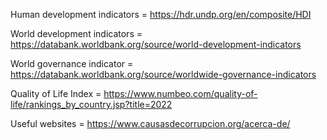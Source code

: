Human development indicators = https://hdr.undp.org/en/composite/HDI

World development indicators = https://databank.worldbank.org/source/world-development-indicators

World governance indicator = https://databank.worldbank.org/source/worldwide-governance-indicators

Quality of Life Index = https://www.numbeo.com/quality-of-life/rankings_by_country.jsp?title=2022

Useful websites = https://www.causasdecorrupcion.org/acerca-de/